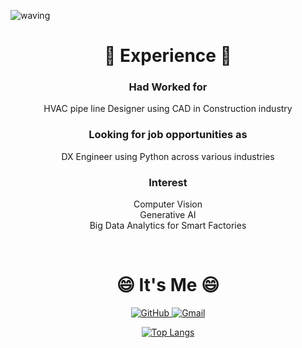 
![waving](https://capsule-render.vercel.app/api?type=waving&height=200&text=ChanIn Jung&fontSize=45&fontAlign=80&fontAlignY=40&color=gradient)

<div align="center">

# :office: Experience :office:

### Had Worked for
HVAC pipe line Designer using CAD in Construction industry

### Looking for job opportunities as
DX Engineer using Python across various industries

### Interest
Computer Vision <br/>
Generative AI <br/>
Big Data Analytics for Smart Factories

<br>

# 😄 It's Me 😄

<a href = "https://github.com/chaninjung"><img alt="GitHub" src ="https://img.shields.io/badge/GitHub-181717.svg?&style=for-the-badge&logo=GitHub&logoColor=white"/>
[![Gmail](https://img.shields.io/badge/chaninjung7@gmail.com-EA4335.svg?&style=for-the-badge&logo=Gmail&logoColor=white)](mailto:chaninjung7@gmail.com)

[![Top Langs](https://github-readme-stats.vercel.app/api/top-langs/?username=chaninjung&layout=compact)](https://github.com/anuraghazra/github-readme-stats)



<!--
![Anurag's GitHub stats](https://github-readme-stats.vercel.app/api?username=chaninjung\&hide=issues\&show_icons=true)

<!--
**chaninjung/chaninjung** is a ✨ _special_ ✨ repository because its `README.md` (this file) appears on your GitHub profile.

Here are some ideas to get you started:

- 🔭 I’m currently working on ...
- 🌱 I’m currently learning ...
- 👯 I’m looking to collaborate on ...
- 🤔 I’m looking for help with ...
- 💬 Ask me about ...
- 📫 How to reach me: ...
- 😄 Pronouns: ...
- ⚡ Fun fact: ...
-->
